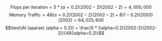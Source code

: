 $$\text{Flops per iteration} = 5 * (\alpha=0.2)(2002 - 2)(2002 -2) = 4,000,000$$
$$\text{Memory Traffic} = 48 (\alpha=0.2) (2002 - 2)(2002 - 2) + 8(1-0.2)(2000)(2002) = 64,025,600$$
$$\text{AI (sparse) (alpha = 0.2)} = \frac{5 * (\alpha=0.2)(2002-2)(2002-2)}{48(\alpha=0.2)}$$